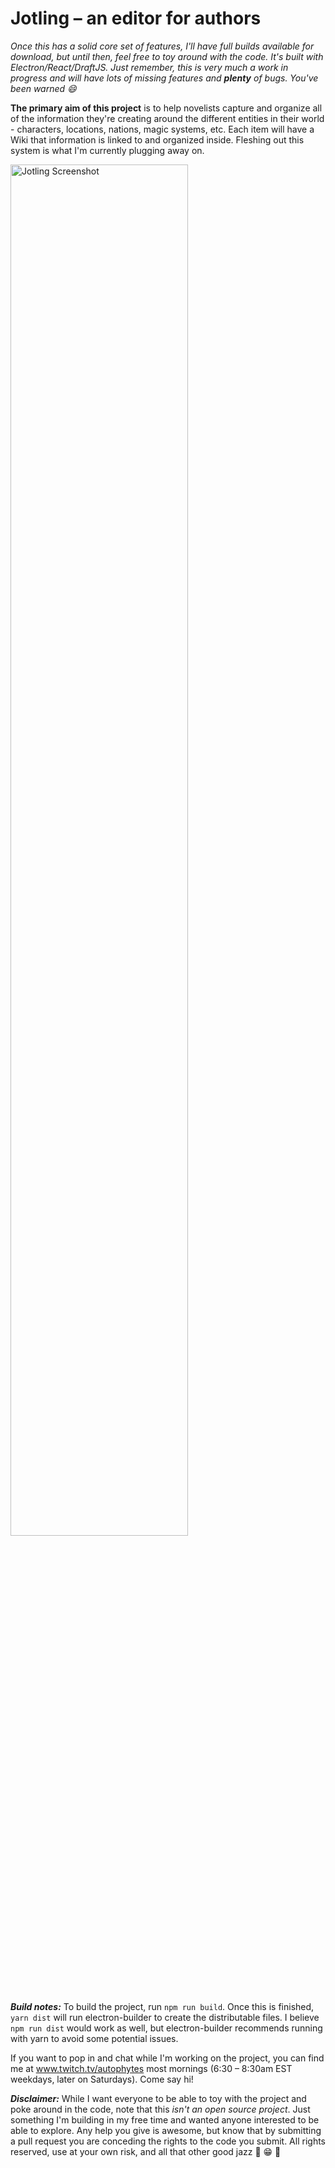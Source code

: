 # Jotling – an editor for authors

_Once this has a solid core set of features, I'll have full builds available for download, but until then, feel free to toy around with the code. It's built with Electron/React/DraftJS. Just remember, this is very much a work in progress and will have lots of missing features and **plenty** of bugs. You've been warned :smile:_

**The primary aim of this project** is to help novelists capture and organize all of the information they're creating around the different entities in their world - characters, locations, nations, magic systems, etc. Each item will have a Wiki that information is linked to and organized inside. Fleshing out this system is what I'm currently plugging away on.

<img src="https://user-images.githubusercontent.com/54632192/101993168-85065100-3c86-11eb-970a-a24862d766eb.png" alt="Jotling Screenshot" width="75%" height="auto">

**_Build notes:_** To build the project, run `npm run build`. Once this is finished, `yarn dist` will run electron-builder to create the distributable files. I believe `npm run dist` would work as well, but electron-builder recommends running with yarn to avoid some potential issues.

If you want to pop in and chat while I'm working on the project, you can find me at www.twitch.tv/autophytes most mornings (6:30 – 8:30am EST weekdays, later on Saturdays). Come say hi!

**_Disclaimer:_** While I want everyone to be able to toy with the project and poke around in the code, note that this _isn't an open source project_. Just something I'm building in my free time and wanted anyone interested to be able to explore. Any help you give is awesome, but know that by submitting a pull request you are conceding the rights to the code you submit. All rights reserved, use at your own risk, and all that other good jazz :tada: :grin: :tada:
